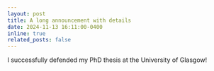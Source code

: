 ```yaml
---
layout: post
title: A long announcement with details
date: 2024-11-13 16:11:00-0400
inline: true
related_posts: false
---
```


I successfully defended my PhD thesis at the University of Glasgow!
